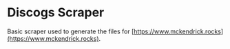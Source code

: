 # Discogs Scraper

Basic scraper used to generate the files for [https://www.mckendrick.rocks](https://www.mckendrick.rocks).